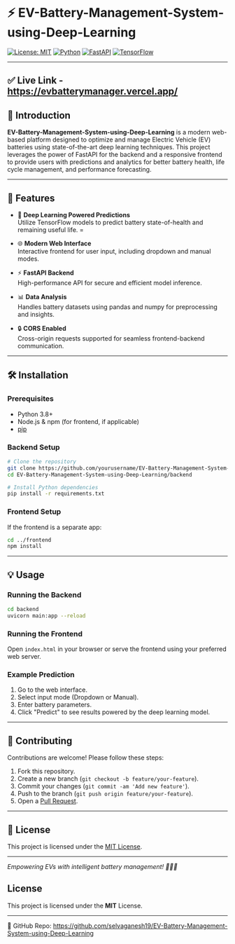 # ⚡ EV-Battery-Management-System-using-Deep-Learning

[![License: MIT](https://img.shields.io/badge/License-MIT-yellow.svg)](LICENSE)
[![Python](https://img.shields.io/badge/Python-3.8%2B-blue.svg)](https://www.python.org/)
[![FastAPI](https://img.shields.io/badge/FastAPI-Backend-brightgreen)](https://fastapi.tiangolo.com/)
[![TensorFlow](https://img.shields.io/badge/TensorFlow-DeepLearning-orange)](https://www.tensorflow.org/)

---

##  ✅ Live Link - https://evbatterymanager.vercel.app/

## 📖 Introduction

**EV-Battery-Management-System-using-Deep-Learning** is a modern web-based platform designed to optimize and manage Electric Vehicle (EV) batteries using state-of-the-art deep learning techniques. This project leverages the power of FastAPI for the backend and a responsive frontend to provide users with predictions and analytics for better battery health, life cycle management, and performance forecasting.

---

## 🚀 Features

- 🔋 **Deep Learning Powered Predictions**  
  Utilize TensorFlow models to predict battery state-of-health and remaining useful life. =

- 🌐 **Modern Web Interface**  
  Interactive frontend for user input, including dropdown and manual modes.

- ⚡ **FastAPI Backend**  
  High-performance API for secure and efficient model inference.

- 📊 **Data Analysis**  
  Handles battery datasets using pandas and numpy for preprocessing and insights.

- 🔒 **CORS Enabled**  
  Cross-origin requests supported for seamless frontend-backend communication.

---

## 🛠️ Installation

### Prerequisites

- Python 3.8+
- Node.js & npm (for frontend, if applicable)
- [pip](https://pip.pypa.io/en/stable/installation/)

### Backend Setup

```bash
# Clone the repository
git clone https://github.com/yourusername/EV-Battery-Management-System-using-Deep-Learning.git
cd EV-Battery-Management-System-using-Deep-Learning/backend

# Install Python dependencies
pip install -r requirements.txt
```

### Frontend Setup

If the frontend is a separate app:

```bash
cd ../frontend
npm install
```

---

## 💡 Usage

### Running the Backend

```bash
cd backend
uvicorn main:app --reload
```

### Running the Frontend

Open `index.html` in your browser or serve the frontend using your preferred web server.

### Example Prediction

1. Go to the web interface.
2. Select input mode (Dropdown or Manual).
3. Enter battery parameters.
4. Click "Predict" to see results powered by the deep learning model.

---

## 🤝 Contributing

Contributions are welcome! Please follow these steps:

1. Fork this repository.
2. Create a new branch (`git checkout -b feature/your-feature`).
3. Commit your changes (`git commit -am 'Add new feature'`).
4. Push to the branch (`git push origin feature/your-feature`).
5. Open a [Pull Request](https://github.com/yourusername/EV-Battery-Management-System-using-Deep-Learning/pulls).

---

## 📄 License

This project is licensed under the [MIT License](LICENSE).

---

*Empowering EVs with intelligent battery management! 🚗🔋🤖*

## License
This project is licensed under the **MIT** License.

---
🔗 GitHub Repo: https://github.com/selvaganesh19/EV-Battery-Management-System-using-Deep-Learning
